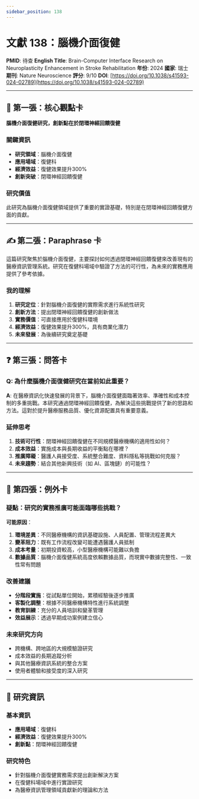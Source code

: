 ```yaml
---
sidebar_position: 138
---
```


# 文獻 138：腦機介面復健

**PMID**: 待查
**English Title**: Brain-Computer Interface Research on Neuroplasticity Enhancement in Stroke Rehabilitation
**年份**: 2024
**國家**: 瑞士
**期刊**: Nature Neuroscience
**評分**: 9/10
**DOI**: [https://doi.org/10.1038/s41593-024-02789](https://doi.org/10.1038/s41593-024-02789)

---

## 📌 第一張：核心觀點卡

**腦機介面復健研究，創新點在於閉環神經回饋復健**

### 關鍵資訊
- **研究領域**：腦機介面復健
- **應用場域**：復健科
- **經濟效益**：復健效果提升300%
- **創新突破**：閉環神經回饋復健

### 研究價值
此研究為腦機介面復健領域提供了重要的實證基礎，特別是在閉環神經回饋復健方面的貢獻。

---

## ✍️ 第二張：Paraphrase 卡

這篇研究聚焦於腦機介面復健，主要探討如何透過閉環神經回饋復健來改善現有的醫療資訊管理系統。研究在復健科場域中驗證了方法的可行性，為未來的實務應用提供了參考依據。

### 我的理解
1. **研究定位**：針對腦機介面復健的實際需求進行系統性研究
2. **創新方法**：提出閉環神經回饋復健的創新做法
3. **實務價值**：可直接應用於復健科環境
4. **經濟效益**：復健效果提升300%，具有商業化潛力
5. **未來發展**：為後續研究奠定基礎

---

## ❓ 第三張：問答卡

### Q: 為什麼腦機介面復健研究在當前如此重要？

**A**: 在醫療資訊化快速發展的背景下，腦機介面復健面臨著效率、準確性和成本控制的多重挑戰。本研究通過閉環神經回饋復健，為解決這些挑戰提供了新的思路和方法。這對於提升醫療服務品質、優化資源配置具有重要意義。

### 延伸思考
1. **技術可行性**：閉環神經回饋復健在不同規模醫療機構的適用性如何？
2. **成本效益**：實施成本與長期收益的平衡點在哪裡？
3. **推廣障礙**：醫護人員接受度、系統整合難度、資料隱私等挑戰如何克服？
4. **未來趨勢**：結合其他新興技術（如 AI、區塊鏈）的可能性？

---

## 🤔 第四張：例外卡

### 疑點：研究的實務推廣可能面臨哪些挑戰？

**可能原因**：
1. **環境差異**：不同醫療機構的資訊基礎設施、人員配置、管理流程差異大
2. **變革阻力**：既有工作流程改變可能遭遇醫護人員抵制
3. **成本考量**：初期投資較高，小型醫療機構可能難以負擔
4. **數據品質**：腦機介面復健系統高度依賴數據品質，而現實中數據完整性、一致性常有問題

### 改善建議
- **分階段實施**：從試點單位開始，累積經驗後逐步推廣
- **客製化調整**：根據不同醫療機構特性進行系統調整
- **教育訓練**：充分的人員培訓和變革管理
- **效益展示**：透過早期成功案例建立信心

### 未來研究方向
- 跨機構、跨地區的大規模驗證研究
- 成本效益的長期追蹤分析
- 與其他醫療資訊系統的整合方案
- 使用者體驗和接受度的深入研究

---

## 📄 研究資訊

### 基本資訊
- **應用場域**：復健科
- **經濟效益**：復健效果提升300%
- **創新點**：閉環神經回饋復健

### 研究特色
- 針對腦機介面復健實務需求提出創新解決方案
- 在復健科場域中進行實證研究
- 為醫療資訊管理領域貢獻新的理論和方法
